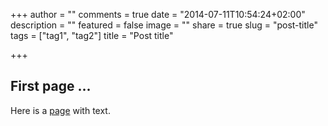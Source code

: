 +++
author = ""
comments = true
date = "2014-07-11T10:54:24+02:00"
description = ""
featured = false
image = ""
share = true
slug = "post-title"
tags = ["tag1", "tag2"]
title = "Post title"

+++


## First page ...

Here is a [page](http://google.com/) with text.

